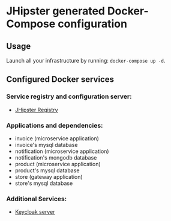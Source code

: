 # JHipster generated Docker-Compose configuration

## Usage

Launch all your infrastructure by running: `docker-compose up -d`.

## Configured Docker services

### Service registry and configuration server:

- [JHipster Registry](http://localhost:8761)

### Applications and dependencies:

- invoice (microservice application)
- invoice's mysql database
- notification (microservice application)
- notification's mongodb database
- product (microservice application)
- product's mysql database
- store (gateway application)
- store's mysql database

### Additional Services:

- [Keycloak server](http://localhost:9080)
